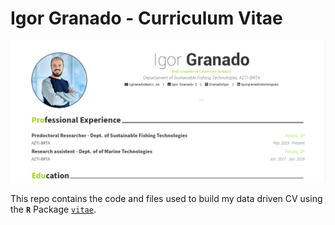# Igor Granado - Curriculum Vitae

[![](./img/CV_Preview.PNG)](https://github.com/GranadoIgor/CV/blob/main/IGranado_CV.pdf)

This repo contains the code and files used to build my data driven CV using the **`R`** Package [`vitae`](https://github.com/mitchelloharawild/vitae).
